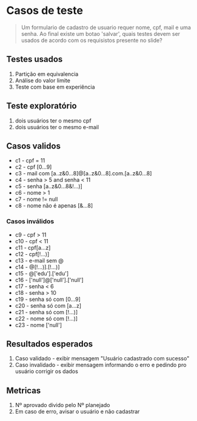 # Casos de teste
> Um formulario de cadastro de usuario requer nome, cpf, mail e uma senha. Ao final existe um botao 'salvar', quais testes devem ser usados de acordo com os requisistos presente no slide?

## Testes usados
1. Partição em equivalencia
2. Análise do valor limite
3. Teste com base em experiência

## Teste exploratório
1. dois usuários ter o mesmo cpf
2. dois usuários ter o mesmo e-mail

## Casos validos
* c1 - cpf = 11
* c2 - cpf [0...9]
* c3 - mail com [a..z&0...8]@[a..z&0...8].com.[a..z&0...8]
* c4 - senha > 5 and senha < 11
* c5 - senha [a..z&0...8&!...)]
* c6 - nome > 1
* c7 - nome != null
* c8 - nome não é apenas [&...8]

### Casos inválidos
* c9 - cpf > 11
* c10 - cpf < 11
* c11 - cpf[a...z]
* c12 - cpf[!...)]
* c13 - e-mail sem @
* c14 - @[!...)].[!...)]
* c15 - @['edu'].['edu']
* c16 - ['null']@['null'].['null']
* c17 - senha < 6
* c18 - senha > 10
* c19 - senha só com [0...9]
* c20 - senha só com [a...z]
* c21 - senha só com [!...)]
* c22 - nome só com [!...)]
* c23 - nome ['null']

## Resultados esperados
1. Caso validado - exibir mensagem "Usuário cadastrado com sucesso"
2. Caso invalidado - exibir mensagem informando o erro e pedindo pro usuário corrigir os dados

## Metricas
1. Nº aprovado divido pelo Nº planejado
2. Em caso de erro, avisar o usuário e não cadastrar